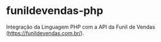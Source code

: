 # funildevendas-php

Integração da Linguagem PHP com a API da Funil de Vendas (https://funildevendas.com.br/).
